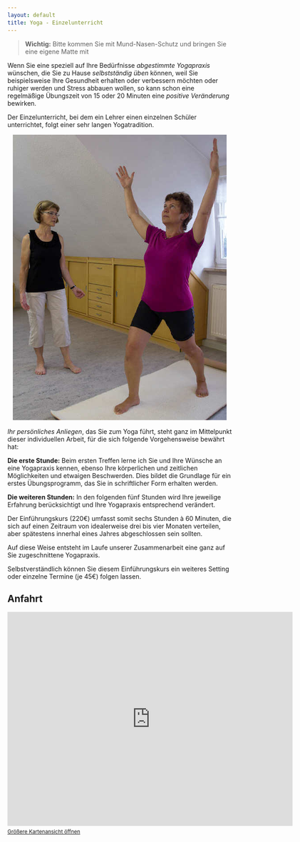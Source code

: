 ```yaml
---
layout: default
title: Yoga - Einzelunterricht
---
```


> **Wichtig:** Bitte kommen Sie mit Mund-Nasen-Schutz und bringen Sie eine eigene Matte mit

Wenn Sie eine speziell auf Ihre Bedürfnisse *abgestimmte Yogapraxis* wünschen, die Sie zu Hause *selbstständig üben* können, weil Sie beispielsweise Ihre Gesundheit erhalten oder verbessern möchten oder ruhiger werden und Stress abbauen wollen, so kann schon eine regelmäßige Übungszeit von 15 oder 20 Minuten eine *positive Veränderung* bewirken.

Der Einzelunterricht, bei dem ein Lehrer einen einzelnen Schüler unterrichtet, folgt einer sehr langen Yogatradition.

<p style="text-align:center">
<img alt="Einzelunterricht" src="images/single.jpg" />
</p>

*Ihr persönliches Anliegen*, das Sie zum Yoga führt, steht  ganz im Mittelpunkt dieser individuellen Arbeit, für die sich folgende Vorgehensweise bewährt hat:

**Die erste Stunde:**
Beim ersten Treffen lerne ich Sie und Ihre Wünsche an eine Yogapraxis kennen, ebenso Ihre körperlichen und zeitlichen Möglichkeiten und etwaigen Beschwerden.
Dies bildet die Grundlage für ein erstes Übungsprogramm, das Sie in schriftlicher Form erhalten werden.

**Die weiteren Stunden:**
In den folgenden fünf Stunden wird Ihre jeweilige Erfahrung berücksichtigt und Ihre Yogapraxis entsprechend verändert.

Der Einführungskurs (220€) umfasst somit sechs Stunden à 60 Minuten, die sich auf einen Zeitraum von idealerweise drei bis vier Monaten verteilen, aber spätestens innerhal eines Jahres abgeschlossen sein sollten.

Auf diese Weise entsteht im Laufe unserer Zusammenarbeit eine ganz auf Sie zugeschnittene Yogapraxis.

Selbstverständlich können Sie diesem Einführungskurs ein weiteres Setting oder einzelne Termine (je 45€) folgen lassen.

## Anfahrt

<iframe width="640" height="480" frameborder="0" scrolling="no" marginheight="0" marginwidth="0"
src="https://maps.google.de/maps?f=q&amp;source=s_q&amp;hl=de&amp;geocode=&amp;q=Frankenring+70,+91325,+Adelsdorf,+Deutschland&amp;aq=0&amp;oq=frankenring+70,+91325+&amp;sll=51.516635,-0.170095&amp;sspn=0.012124,0.012252&amp;ie=UTF8&amp;hq=&amp;hnear=Frankenring+70,+91325+Adelsdorf,+Mittelfranken,+Bayern,+Germany&amp;t=m&amp;ll=49.713769,10.909081&amp;spn=0.019425,0.036478&amp;z=14&amp;iwloc=A&amp;output=embed"></iframe>
<small><a href="https://maps.google.com/maps?f=q&source=embed&hl=de&geocode=&q=Frankenring+70,+91325,+Adelsdorf,+Deutschland&aq=0&oq=frankenring+70,+91325+&sll=51.516635,-0.170095&sspn=0.012124,0.012252&ie=UTF8&hq=&hnear=Frankenring+70,+91325+Adelsdorf,+Mittelfranken,+Bayern,+Germany&t=m&ll=49.713769,10.909081&spn=0.019425,0.036478&z=14&iwloc=A">Größere Kartenansicht öffnen</a></small>
